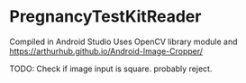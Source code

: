 # PregnancyTestKitReader

Compiled in Android Studio
Uses OpenCV library module and https://arthurhub.github.io/Android-Image-Cropper/

TODO: Check if image input is square. probably reject.
